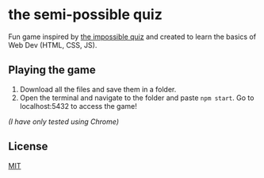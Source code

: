 # the semi-possible quiz

Fun game inspired by [the impossible quiz](https://www.newgrounds.com/portal/view/365143) and created to learn the basics of Web Dev (HTML, CSS, JS).
## Playing the game
1. Download all the files and save them in a folder.  
2. Open the terminal and navigate to the folder and paste `npm start`. Go to localhost:5432 to access the game!

*(I have only tested using Chrome)*


## License

[MIT](https://choosealicense.com/licenses/mit/)
